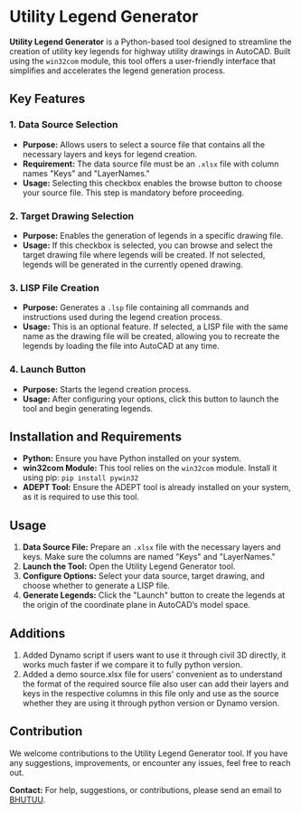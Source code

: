 # Utility Legend Generator

**Utility Legend Generator** is a Python-based tool designed to streamline the creation of utility key legends for highway utility drawings in AutoCAD. Built using the `win32com` module, this tool offers a user-friendly interface that simplifies and accelerates the legend generation process.

## Key Features

### 1. Data Source Selection
- **Purpose:** Allows users to select a source file that contains all the necessary layers and keys for legend creation.
- **Requirement:** The data source file must be an `.xlsx` file with column names "Keys" and "LayerNames."
- **Usage:** Selecting this checkbox enables the browse button to choose your source file. This step is mandatory before proceeding.

### 2. Target Drawing Selection
- **Purpose:** Enables the generation of legends in a specific drawing file.
- **Usage:** If this checkbox is selected, you can browse and select the target drawing file where legends will be created. If not selected, legends will be generated in the currently opened drawing.

### 3. LISP File Creation
- **Purpose:** Generates a `.lsp` file containing all commands and instructions used during the legend creation process.
- **Usage:** This is an optional feature. If selected, a LISP file with the same name as the drawing file will be created, allowing you to recreate the legends by loading the file into AutoCAD at any time.

### 4. Launch Button
- **Purpose:** Starts the legend creation process.
- **Usage:** After configuring your options, click this button to launch the tool and begin generating legends.

## Installation and Requirements

- **Python:** Ensure you have Python installed on your system.
- **win32com Module:** This tool relies on the `win32com` module. Install it using pip: ```pip install pywin32```
- **ADEPT Tool:** Ensure the ADEPT tool is already installed on your system, as it is required to use this tool.

## Usage

1. **Data Source File:** Prepare an `.xlsx` file with the necessary layers and keys. Make sure the columns are named "Keys" and "LayerNames."
2. **Launch the Tool:** Open the Utility Legend Generator tool.
3. **Configure Options:** Select your data source, target drawing, and choose whether to generate a LISP file.
4. **Generate Legends:** Click the "Launch" button to create the legends at the origin of the coordinate plane in AutoCAD’s model space.

## Additions

1. Added Dynamo script if users want to use it through civil 3D directly, it works much faster if we compare it to fully python version.
2. Added a demo source.xlsx file for users' convenient as to understand the format of the required source file also user can add their layers and keys in the respective columns in this file only and use as the source whether they are using it through python version or Dynamo version.

## Contribution

We welcome contributions to the Utility Legend Generator tool. If you have any suggestions, improvements, or encounter any issues, feel free to reach out.

**Contact:** For help, suggestions, or contributions, please send an email to [BHUTUU](mailto:raj259942@gmail.com).


